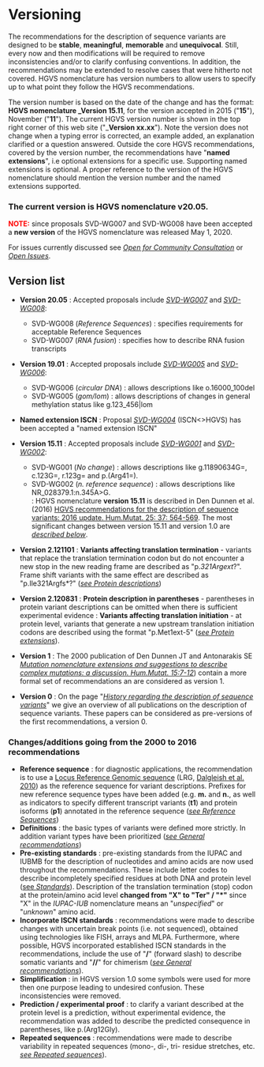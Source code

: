 # Versioning

The recommendations for the description of sequence variants are designed to be **stable**, **meaningful**, **memorable** and **unequivocal**. Still, every now and then modifications will be required to remove inconsistencies and/or to clarify confusing conventions. In addition, the recommendations may be extended to resolve cases that were hitherto not covered. HGVS nomenclature has version numbers to allow users to specify up to what point they follow the HGVS recommendations.

The version number is based on the date of the change and has the format: **HGVS nomenclature _Version 15.11**, for the version accepted in 2015 ("**15**"), November ("**11**"). The current HGVS version number is shown in the top right corner of this web site ("_**Version xx.xx**"). Note the version does not change when a typing error is corrected, an example added, an explanation clarified or a question answered. Outside the core HGVS recommendations, covered by the version number, the recommendations have "**named extensions**", i.e optional extensions for a specific use. Supporting named extensions is optional. A proper reference to the version of the HGVS nomenclature should mention the version number and the named extensions supported.

### The current version is HGVS nomenclature v20.05.

**<font color="red">NOTE:</font>** since proposals SVD-WG007 and SVD-WG008 have been accepted a **new version** of the HGVS nomenclature was released May 1, 2020.

For issues currently discussed see [_Open for Community Consultation_](/background/consultation/) or [_Open Issues_](/recommendations/open-issues/).

## Version list

*	**Version 20.05**
	:	Accepted proposals include [_SVD-WG007_](/background/consultation/SVD-WG007/) and [_SVD-WG008_](/background/consultation/SVD-WG008/):
	*	SVD-WG008 (_Reference Sequences_)
		:	specifies requirements for acceptable Reference Sequences  
	*	SVD-WG007 (_RNA fusion_)
		:	specifies how to describe RNA fusion transcripts   

*	**Version 19.01**
	:	Accepted proposals include [_SVD-WG005_](/background/consultation/SVD-WG005/) and [_SVD-WG006_](/background/consultation/SVD-WG006/):
	*	SVD-WG006 (_circular DNA_)
		:	allows descriptions like o.16000_100del  
	*	SVD-WG005 (_gom/lom_)
		:	allows descriptions of changes in general methylation status like g.123_456|lom  

*	**Named extension ISCN**
	:	Proposal [_SVD-WG004_](/background/consultation/SVD-WG004/) (ISCN<>HGVS) has been accepted a "named extension ISCN"

*	**Version 15.11**
	:	Accepted proposals include [_SVD-WG001_](/background/consultation/SVD-WG001/) and [_SVD-WG002_](/background/consultation/SVD-WG002/):
	*	SVD-WG001 (_No change_)
		:	allows descriptions like g.11890634G=, c.123G=, r.123g= and p.(Arg41=).
	*	SVD-WG002 (_n. reference sequence_)
		:	allows descriptions like NR_028379.1:n.345A>G.  
	:	HGVS nomenclature **version 15.11** is described in Den Dunnen et al. (2016) [HGVS recommendations for the description of sequence variants: 2016 update. Hum.Mutat. 25: 37: 564-569](http://onlinelibrary.wiley.com/doi/10.1002/humu.22981/pdf). The most significant changes between version 15.11 and version 1.0 are [_described below_](#v1511). 

*	**Version 2.121101**
	:	**Variants affecting translation termination**  -  variants that replace the translation termination codon but do not encounter a new stop in the new reading frame are described as "p.*321Argext*?". Frame shift variants with the same effect are described as "p.Ile321Argfs*?" ([_see Protein descriptions_](/recommendations/protein/variant/extension))

*	**Version 2.120831**
	:	**Protein description in parentheses**  -  parentheses in protein variant descriptions can be omitted when there is sufficient experimental evidence
	:	**Variants affecting translation initiation**  -  at protein level, variants that generate a new upstream translation initiation codons are described using the format "p.Met1ext-5" ([_see Protein extensions_](/recommendations/protein/variant/extension)).

*	**Version 1**
	:	The 2000 publication of Den Dunnen JT and Antonarakis SE [_Mutation nomenclature extensions and suggestions to describe complex mutations: a discussion. Hum.Mutat. 15:7-12_](http://www3.interscience.wiley.com/cgi-bin/fulltext/68503056/PDFSTART)) contain a more formal set of recommendations an are considered as version 1.

*	**Version 0**
	:	On the page "[_History regarding the description of sequence variants_](/history/)" we give an overview of all publications on the description of sequence variants. These papers can be considered as pre-versions of the first recommendations, a version 0.

<a name ="v1511"></a>
### Changes/additions going from the 2000 to 2016 recommendations 

*   **Reference sequence**
	:	for diagnostic applications, the recommendation is to use a [Locus Reference Genomic sequence](http://www.lrg-sequence.org/) (LRG, [Dalgleish et al. 2010](http://genomemedicine.com/content/2/4/24)) as the reference sequence for variant descriptions. Prefixes for new reference sequence types have been added (e.g. **m.** and **n.**, as well as indicators to specify different transcript variants (**t1**) and protein isoforms (**p1**) annotated in the reference sequence ([_see Reference Sequences_](/background/refseq#DNAc))
*	**Definitions**
	:	the basic types of variants were defined more strictly. In addition variant types have been prioritized ([_see General recommendations_](/recommendations/general))
*   **Pre-existing standards**
	:	pre-existing standards from the IUPAC and IUBMB for the description of nucleotides and amino acids are now used throughout the recommendations. These include letter codes to describe incompletely specified residues at both DNA and protein level ([see _Standards_](/background/standards#aacode)). Description of the translation termination (stop) codon at the protein/amino acid level **changed from "X" to "Ter" / "*"** since "X" in the _IUPAC-IUB_ nomenclature means an "_unspecified_" or "_unknown_" amino acid.
*   **Incorporate ISCN standards**
	:	recommendations were made to describe changes with uncertain break points (i.e. not sequenced), obtained using technologies like FISH, arrays and MLPA. Furthermore, where possible, HGVS incorporated established ISCN standards in the recommendations, include the use of "**/**" (forward slash) to describe somatic variants and "**//**" for chimerism ([_see General recommendations_](/recommendations/general)). 
*   **Simplification**
	:	in HGVS version 1.0 some symbols were used for more then one purpose leading to undesired confusion. These inconsistencies were removed.
*   **Prediction / experimental proof**
	:	to clarify a variant described at the protein level is a prediction, without experimental evidence, the recommendation was added to describe the predicted consequence in parentheses, like p.(Arg12Gly). 
*   **Repeated sequences**
	:	recommendations were made to describe variability in repeated sequences (mono-, di-, tri- residue stretches, etc. [_see Repeated sequences_](/recommendations/DNA/variant/repeated)).
